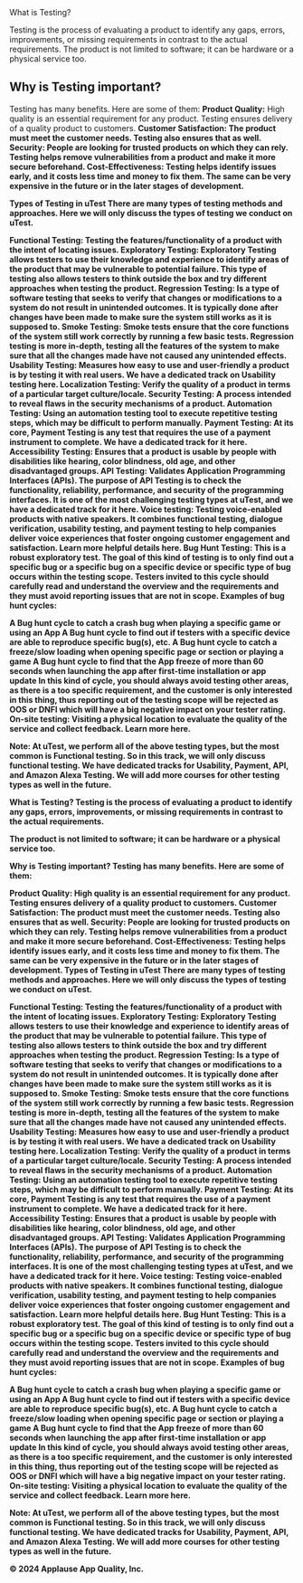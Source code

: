 </h1>What is Testing?</h1>
<p>
Testing is the process of evaluating a product to identify any gaps, errors, improvements, or missing requirements in contrast to the actual requirements.
The product is not limited to software; it can be hardware or a physical service too.
</p>
<h2>Why is Testing important?</h2>
<p>
Testing has many benefits. Here are some of them:
<b>Product Quality:</b> High quality is an essential requirement for any product. Testing ensures delivery of a quality product to customers.
<b>Customer Satisfaction<b>: The product must meet the customer needs. Testing also ensures that as well.
<b>Security<b>: People are looking for trusted products on which they can rely. Testing helps remove vulnerabilities from a product and make it more secure beforehand.
<b>Cost-Effectiveness<b>: Testing helps identify issues early, and it costs less time and money to fix them. The same can be very expensive in the future or in the later stages of development.
</p>
Types of Testing in uTest
There are many types of testing methods and approaches. Here we will only discuss the types of testing we conduct on uTest.

Functional Testing: Testing the features/functionality of a product with the intent of locating issues.
Exploratory Testing: Exploratory Testing allows testers to use their knowledge and experience to identify areas of the product that may be vulnerable to potential failure. This type of testing also allows testers to think outside the box and try different approaches when testing the product.
Regression Testing: Is a type of software testing that seeks to verify that changes or modifications to a system do not result in unintended outcomes. It is typically done after changes have been made to make sure the system still works as it is supposed to.
Smoke Testing: Smoke tests ensure that the core functions of the system still work correctly by running a few basic tests. Regression testing is more in-depth, testing all the features of the system to make sure that all the changes made have not caused any unintended effects.
Usability Testing: Measures how easy to use and user-friendly a product is by testing it with real users. We have a dedicated track on Usability testing here.
Localization Testing: Verify the quality of a product in terms of a particular target culture/locale.
Security Testing: A process intended to reveal flaws in the security mechanisms of a product.
Automation Testing: Using an automation testing tool to execute repetitive testing steps, which may be difficult to perform manually.
Payment Testing: At its core, Payment Testing is any test that requires the use of a payment instrument to complete. We have a dedicated track for it here.
Accessibility Testing: Ensures that a product is usable by people with disabilities like hearing, color blindness, old age, and other disadvantaged groups.
API Testing: Validates Application Programming Interfaces (APIs). The purpose of API Testing is to check the functionality, reliability, performance, and security of the programming interfaces. It is one of the most challenging testing types at uTest, and we have a dedicated track for it here.
Voice testing: Testing voice-enabled products with native speakers. It combines functional testing, dialogue verification, usability testing, and payment testing to help companies deliver voice experiences that foster ongoing customer engagement and satisfaction. Learn more helpful details here.
Bug Hunt Testing: This is a robust exploratory test. The goal of this kind of testing is to only find out a specific bug or a specific bug on a specific device or specific type of bug occurs within the testing scope. Testers invited to this cycle should carefully read and understand the overview and the requirements and they must avoid reporting issues that are not in scope.
Examples of bug hunt cycles:

A Bug hunt cycle to catch a crash bug when playing a specific game or using an App
A Bug hunt cycle to find out if testers with a specific device are able to reproduce specific bug(s), etc.
A Bug hunt cycle to catch a freeze/slow loading when opening specific page or section or playing a game
A Bug hunt cycle to find that the App freeze of more than 60 seconds when launching the app after first-time installation or app update
In this kind of cycle, you should always avoid testing other areas, as there is a too specific requirement, and the customer is only interested in this thing, thus reporting out of the testing scope will be rejected as OOS or DNFI which will have a big negative impact on your tester rating.
On-site testing: Visiting a physical location to evaluate the quality of the service and collect feedback. Learn more here.

Note: At uTest, we perform all of the above testing types, but the most common is Functional testing. So in this track, we will only discuss functional testing.
We have dedicated tracks for Usability, Payment, API, and Amazon Alexa Testing. We will add more courses for other testing types as well in the future.

What is Testing?
Testing is the process of evaluating a product to identify any gaps, errors, improvements, or missing requirements in contrast to the actual requirements.

The product is not limited to software; it can be hardware or a physical service too.

Why is Testing important?
Testing has many benefits. Here are some of them:

Product Quality: High quality is an essential requirement for any product. Testing ensures delivery of a quality product to customers.
Customer Satisfaction: The product must meet the customer needs. Testing also ensures that as well.
Security: People are looking for trusted products on which they can rely. Testing helps remove vulnerabilities from a product and make it more secure beforehand.
Cost-Effectiveness: Testing helps identify issues early, and it costs less time and money to fix them. The same can be very expensive in the future or in the later stages of development.
Types of Testing in uTest
There are many types of testing methods and approaches. Here we will only discuss the types of testing we conduct on uTest.

Functional Testing: Testing the features/functionality of a product with the intent of locating issues.
Exploratory Testing: Exploratory Testing allows testers to use their knowledge and experience to identify areas of the product that may be vulnerable to potential failure. This type of testing also allows testers to think outside the box and try different approaches when testing the product.
Regression Testing: Is a type of software testing that seeks to verify that changes or modifications to a system do not result in unintended outcomes. It is typically done after changes have been made to make sure the system still works as it is supposed to.
Smoke Testing: Smoke tests ensure that the core functions of the system still work correctly by running a few basic tests. Regression testing is more in-depth, testing all the features of the system to make sure that all the changes made have not caused any unintended effects.
Usability Testing: Measures how easy to use and user-friendly a product is by testing it with real users. We have a dedicated track on Usability testing here.
Localization Testing: Verify the quality of a product in terms of a particular target culture/locale.
Security Testing: A process intended to reveal flaws in the security mechanisms of a product.
Automation Testing: Using an automation testing tool to execute repetitive testing steps, which may be difficult to perform manually.
Payment Testing: At its core, Payment Testing is any test that requires the use of a payment instrument to complete. We have a dedicated track for it here.
Accessibility Testing: Ensures that a product is usable by people with disabilities like hearing, color blindness, old age, and other disadvantaged groups.
API Testing: Validates Application Programming Interfaces (APIs). The purpose of API Testing is to check the functionality, reliability, performance, and security of the programming interfaces. It is one of the most challenging testing types at uTest, and we have a dedicated track for it here.
Voice testing: Testing voice-enabled products with native speakers. It combines functional testing, dialogue verification, usability testing, and payment testing to help companies deliver voice experiences that foster ongoing customer engagement and satisfaction. Learn more helpful details here.
Bug Hunt Testing: This is a robust exploratory test. The goal of this kind of testing is to only find out a specific bug or a specific bug on a specific device or specific type of bug occurs within the testing scope. Testers invited to this cycle should carefully read and understand the overview and the requirements and they must avoid reporting issues that are not in scope.
Examples of bug hunt cycles:

A Bug hunt cycle to catch a crash bug when playing a specific game or using an App
A Bug hunt cycle to find out if testers with a specific device are able to reproduce specific bug(s), etc.
A Bug hunt cycle to catch a freeze/slow loading when opening specific page or section or playing a game
A Bug hunt cycle to find that the App freeze of more than 60 seconds when launching the app after first-time installation or app update
In this kind of cycle, you should always avoid testing other areas, as there is a too specific requirement, and the customer is only interested in this thing, thus reporting out of the testing scope will be rejected as OOS or DNFI which will have a big negative impact on your tester rating.
On-site testing: Visiting a physical location to evaluate the quality of the service and collect feedback. Learn more here.

Note: At uTest, we perform all of the above testing types, but the most common is Functional testing. So in this track, we will only discuss functional testing.
We have dedicated tracks for Usability, Payment, API, and Amazon Alexa Testing. We will add more courses for other testing types as well in the future.

© 2024 Applause App Quality, Inc.
